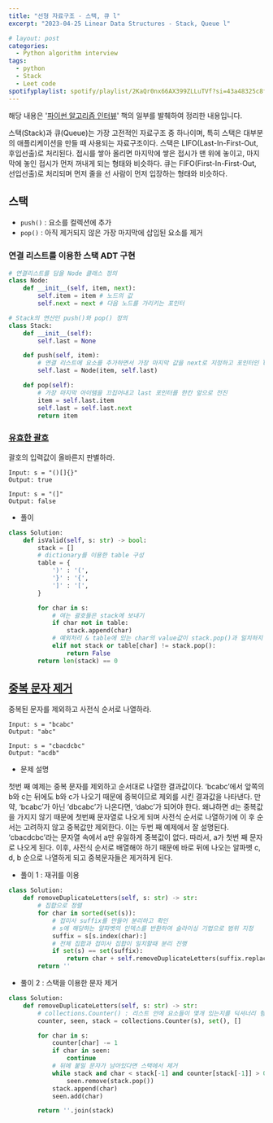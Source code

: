 ```yaml
---
title: "선형 자료구조 - 스택, 큐 l"
excerpt: "2023-04-25 Linear Data Structures - Stack, Queue l"

# layout: post
categories:
  - Python algorithm interview
tags:
  - python
  - Stack
  - Leet code
spotifyplaylist: spotify/playlist/2KaQr0nx66AX399ZLLuTVf?si=43a48325c8fc4b16
---
```

해당 내용은 '[파이썬 알고리즘 인터뷰](https://product.kyobobook.co.kr/detail/S000001932748)' 책의 일부를 발췌하여 정리한 내용입니다.

스택(Stack)과 큐(Queue)는 가장 고전적인 자료구조 중 하나이며, 특히 스택은 대부분의 애플리케이션을 만들 때 사용되는 자료구조이다. 스택은 LIFO(Last-In-First-Out, 후입선출)로 처리된다. 접시를 쌓아 올리면 마지막에 쌓은 접시가 맨 위에 놓이고, 마지막에 놓인 접시가 먼저 꺼내게 되는 형태와 비슷하다. 큐는 FIFO(First-In-First-Out, 선입선출)로 처리되며 먼저 줄을 선 사람이 먼저 입장하는 형태와 비슷하다.

## 스택

- `push()` : 요소를 컬렉션에 추가
- `pop()` : 아직 제거되지 않은 가장 마지막에 삽입된 요소를 제거

### 연결 리스트를 이용한 스택 ADT 구현

```python
# 연결리스트를 담을 Node 클래스 정의
class Node:
	def __init__(self, item, next):
		self.item = item # 노드의 값
		self.next = next # 다음 노드를 가리키는 포인터

# Stack의 연산인 push()와 pop() 정의
class Stack:
	def __init__(self):
		self.last = None

	def push(self, item):
		# 연결 리스트에 요소를 추가하면서 가장 마지막 값을 next로 지정하고 포인터인 last를 마지막으로 이동
		self.last = Node(item, self.last)

	def pop(self):
		# 가장 마지막 아이템을 끄집어내고 last 포인터를 한칸 앞으로 전진
		item = self.last.item
		self.last = self.last.next
		return item
```

### [유효한 괄호](https://leetcode.com/problems/valid-parentheses/)

괄호의 입력값이 올바른지 판별하라.

```
Input: s = "()[]{}"
Output: true

Input: s = "(]"
Output: false
```

- 풀이

```python
class Solution:
    def isValid(self, s: str) -> bool:
        stack = []
        # dictionary를 이용한 table 구성
        table = {
            ')' : '(',
            '}' : '{',
            ']' : '[',
        }

        for char in s:
            # 여는 괄호들은 stack에 보내기
            if char not in table:
                stack.append(char)
            # 예외처리 & table에 있는 char의 value값이 stack.pop()과 일치하지 않으면 False 반환
            elif not stack or table[char] != stack.pop():
                return False
        return len(stack) == 0
```

## [중복 문자 제거](https://leetcode.com/problems/remove-duplicate-letters/)

중복된 문자를 제외하고 사전식 순서로 나열하라.

```
Input: s = "bcabc"
Output: "abc"

Input: s = "cbacdcbc"
Output: "acdb"
```

- 문제 설명

첫번 째 예제는 중복 문자를 제외하고 순서대로 나열한 결과값이다. ‘bcabc’에서 앞쪽의 b와 c는 뒤에도 b와 c가 나오기 때문에 중복이므로 제외를 시킨 결과값을 나타낸다. 만약, ‘bcabc’가 아닌 ‘dbcabc’가 나온다면, ‘dabc’가 되어야 한다. 왜냐하면 d는 중복값을 가지지 않기 때문에 첫번째 문자열로 나오게 되며 사전식 순서로 나열하기에 이 후 순서는 고려하지 않고 중복값만 제외한다. 이는 두번 째 예제에서 잘 설명된다. ‘cbacdcbc’라는 문자열 속에서 a만 유일하게 중복값이 없다. 따라서, a가 첫번 째 문자로 나오게 된다. 이후, 사전식 순서로 배열해야 하기 때문에 바로 뒤에 나오는 알파벳 c, d, b 순으로 나열하게 되고 중복문자들은 제거하게 된다. 

- 풀이 1 : 재귀를 이용

```python
class Solution:
    def removeDuplicateLetters(self, s: str) -> str:
        # 집합으로 정렬
        for char in sorted(set(s)):
            # 접미사 suffix를 만들어 분리하고 확인
            # s에 해당하는 알파벳의 인덱스를 반환하여 슬라이싱 기법으로 범위 지정
            suffix = s[s.index(char):]
            # 전체 집합과 접미사 집합이 일치할때 분리 진행
            if set(s) == set(suffix):
                return char + self.removeDuplicateLetters(suffix.replace(char, ''))
        return ''
```

- 풀이 2 : 스택을 이용한 문자 제거

```python
class Solution:
    def removeDuplicateLetters(self, s: str) -> str:
        # collections.Counter() : 리스트 안에 요소들이 몇개 있는지를 딕셔너리 형태로 반환
        counter, seen, stack = collections.Counter(s), set(), []

        for char in s:
            counter[char] -= 1
            if char in seen:
                continue
            # 뒤에 붙일 문자가 남아있다면 스택에서 제거
            while stack and char < stack[-1] and counter[stack[-1]] > 0:
                seen.remove(stack.pop())
            stack.append(char)
            seen.add(char)

        return ''.join(stack)
```